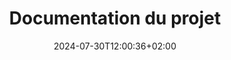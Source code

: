 ---
weight: 999
title: "Documentation du projet"
description: ""
icon: "article"
date: "2024-07-30T12:00:36+02:00"
lastmod: "2024-07-30T12:00:36+02:00"
draft: false
toc: true
---